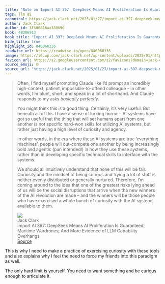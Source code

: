 ```yaml
---
title: "Note on Import AI 397: DeepSeek Means AI Proliferation Is Guaranteed; Maritime Wardrones; And More Evidence of LLM Capability Overhangs via Jack Clark"
tags: llm ai
canonical: https://jack-clark.net/2025/01/27/import-ai-397-deepseek-means-ai-proliferation-is-guaranteed-maritime-wardrones-and-more-evidence-of-llm-capability-overhangs/
author: Jack Clark
author_id: 3f606816aa380690
book: 48306913
book_title: "Import AI 397: DeepSeek Means AI Proliferation Is Guaranteed; Maritime Wardrones; And More Evidence of LLM Capability Overhangs"
hide_title: true
highlight_id: 846060336
readwise_url: https://readwise.io/open/846060336
image: https://i0.wp.com/jack-clark.net/wp-content/uploads/2025/01/https3A2F2Fsubstack-post-media.s3.amazonaws.com2Fpublic2Fimages2Fd6d17996-2bef-40a4-abe3-be72a0e8a227_258x258-JIFtC0.jpeg?resize=150%2C150&amp;ssl=1
favicon_url: https://s2.googleusercontent.com/s2/favicons?domain=jack-clark.net
source_emoji: 🌐
source_url: "https://jack-clark.net/2025/01/27/import-ai-397-deepseek-means-ai-proliferation-is-guaranteed-maritime-wardrones-and-more-evidence-of-llm-capability-overhangs/#:~:text=Often%2C%20I%20find,available%20to%20them."
---
```


> Often, I find myself prompting Claude like I’d prompt an incredibly high-context, patient, impossible-to-offend colleague – in other words, I’m blunt, short, and speak in a lot of shorthand. And Claude responds to my asks *basically perfectly*.
> 
> You might think this is a good thing. Certainly, it’s very useful. But beneath all of this I have a sense of lurking horror – AI systems have got so useful that the thing that will set humans apart from one another is not specific hard-won skills for utilizing AI systems, but rather just having a high level of curiosity and agency.
> 
> In other words, in the era where these AI systems are true ‘everything machines’, people will out-compete one another by being increasingly bold and agentic (pun intended!) in how they use these systems, rather than in developing specific technical skills to interface with the systems.
> 
> We should all intuitively understand that none of this will be fair. Curiosity and the mindset of being curious and trying a lot of stuff is neither evenly distributed or generally nurtured. Therefore, I’m coming around to the idea that one of the greatest risks lying ahead of us will be the social disruptions that arrive when the new winners of the AI revolution are made – and the winners will be those people who have exercised a whole bunch of curiosity with the AI systems available to them.
> <div class="quoteback-footer"><div class="quoteback-avatar"><img class="mini-favicon" src="https://s2.googleusercontent.com/s2/favicons?domain=jack-clark.net"></div><div class="quoteback-metadata"><div class="metadata-inner"><span style="display:none">FROM:</span><div aria-label="Jack Clark" class="quoteback-author"> Jack Clark</div><div aria-label="Import AI 397: DeepSeek Means AI Proliferation Is Guaranteed; Maritime Wardrones; And More Evidence of LLM Capability Overhangs" class="quoteback-title"> Import AI 397: DeepSeek Means AI Proliferation Is Guaranteed; Maritime Wardrones; And More Evidence of LLM Capability Overhangs</div></div></div><div class="quoteback-backlink"><a target="_blank" aria-label="go to the full text of this quotation" rel="noopener" href="https://jack-clark.net/2025/01/27/import-ai-397-deepseek-means-ai-proliferation-is-guaranteed-maritime-wardrones-and-more-evidence-of-llm-capability-overhangs/#:~:text=Often%2C%20I%20find,available%20to%20them." class="quoteback-arrow"> Source</a></div></div>

This is why I need to make a practice of exercising curiosity with these tools and also explains why I feel the need to force my friends into this paradigm as well.

The only hard limit is yourself. You need to want something and be curious enough to articulate it.